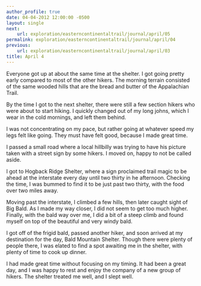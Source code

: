 ```yaml
---
author_profile: true
date: 04-04-2012 12:00:00 -0500
layout: single
next:
    url: exploration/easterncontinentaltrail/journal/april/05
permalink: exploration/easterncontinentaltrail/journal/april/04
previous:
    url: exploration/easterncontinentaltrail/journal/april/03
title: April 4
---
```

Everyone got up at about the same time at the shelter. I got going pretty early compared to most of the other hikers. The morning terrain consisted of the same wooded hills that are the bread and butter of the Appalachian Trail.

By the time I got to the next shelter, there were still a few section hikers who were about to start hiking. I quickly changed out of my long johns, which I wear in the cold mornings, and left them behind.

I was not concentrating on my pace, but rather going at whatever speed my legs felt like going. They must have felt good, because I made great time.

I passed a small road where a local hillbilly was trying to have his picture taken with a street sign by some hikers. I moved on, happy to not be called aside.

I got to Hogback Ridge Shelter, where a sign proclaimed trail magic to be ahead at the interstate every day until two thirty in he afternoon. Checking the time, I was bummed to find it to be just past two thirty, with the food over two miles away.

Moving past the interstate, I climbed a few hills, then later caught sight of Big Bald. As I made my way closer, I did not seem to get too much higher. Finally, with the bald way over me, I did a bit of a steep climb and found myself on top of the beautiful and very windy bald.

I got off of the frigid bald, passed another hiker, and soon arrived at my destination for the day, Bald Mountain Shelter. Though there were plenty of people there, I was elated to find a spot awaiting me in the shelter, with plenty of time to cook up dinner.

I had made great time without focusing on my timing. It had been a great day, and I was happy to rest and enjoy the company of a new group of hikers. The shelter treated me well, and I slept well.